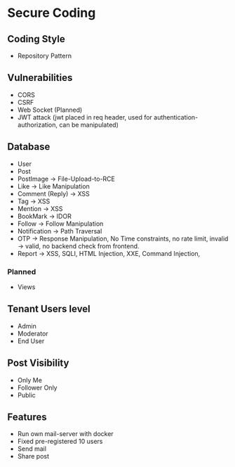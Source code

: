 # Secure Coding

## Coding Style
- Repository Pattern

## Vulnerabilities
- CORS
- CSRF
- Web Socket (Planned)
- JWT attack (jwt placed in req header, used for authentication-authorization, can be manipulated)

## Database

- User
- Post
- PostImage -> File-Upload-to-RCE
- Like -> Like Manipulation
- Comment (Reply) -> XSS
- Tag -> XSS
- Mention -> XSS
- BookMark -> IDOR
- Follow -> Follow Manipulation
- Notification -> Path Traversal
- OTP -> Response Manipulation, No Time constraints, no rate limit, invalid -> valid, no backend check from frontend.
- Report -> XSS, SQLI, HTML Injection, XXE, Command Injection,

### Planned
- Views

## Tenant Users level
- Admin
- Moderator
- End User

## Post Visibility
- Only Me
- Follower Only
- Public

## Features
- Run own mail-server with docker
- Fixed pre-registered 10 users
- Send mail
- Share post

